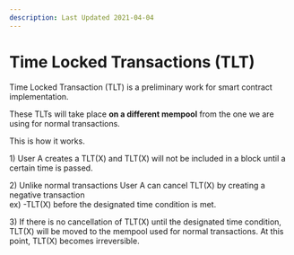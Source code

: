 ```yaml
---
description: Last Updated 2021-04-04
---
```


# Time Locked Transactions \(TLT\)

Time Locked Transaction \(TLT\) is a preliminary work for smart contract implementation.

These TLTs will take place **on a different mempool** from the one we are using for normal transactions.

This is how it works.

1\) User A creates a TLT\(X\) and TLT\(X\) will not be included in a block until a certain time is passed.

2\) Unlike normal transactions User A can cancel TLT\(X\) by creating a negative transaction  
ex\) -TLT\(X\) before the designated time condition is met.

3\) If there is no cancellation of TLT\(X\) until the designated time condition, TLT\(X\) will be moved to the mempool used for normal transactions. At this point, TLT\(X\) becomes irreversible.

